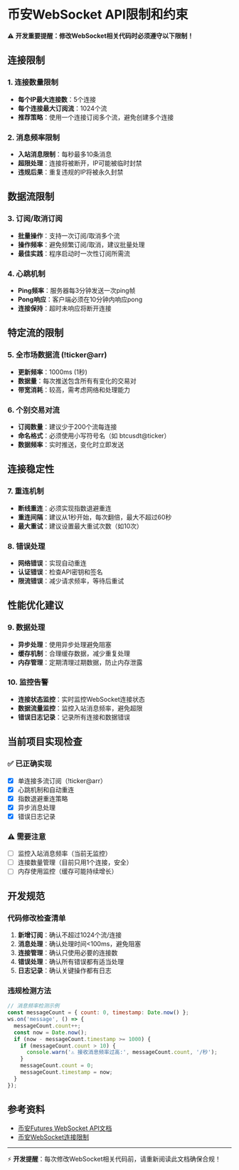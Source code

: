 # 币安WebSocket API限制和约束

⚠️ **开发重要提醒：修改WebSocket相关代码时必须遵守以下限制！**

## 连接限制

### 1. 连接数量限制
- **每个IP最大连接数**：5个连接
- **每个连接最大订阅流**：1024个流
- **推荐策略**：使用一个连接订阅多个流，避免创建多个连接

### 2. 消息频率限制
- **入站消息限制**：每秒最多10条消息
- **超限处理**：连接将被断开，IP可能被临时封禁
- **违规后果**：重复违规的IP将被永久封禁

## 数据流限制

### 3. 订阅/取消订阅
- **批量操作**：支持一次订阅/取消多个流
- **操作频率**：避免频繁订阅/取消，建议批量处理
- **最佳实践**：程序启动时一次性订阅所需流

### 4. 心跳机制
- **Ping频率**：服务器每3分钟发送一次ping帧
- **Pong响应**：客户端必须在10分钟内响应pong
- **连接保持**：超时未响应将断开连接

## 特定流的限制

### 5. 全市场数据流 (!ticker@arr)
- **更新频率**：1000ms (1秒)
- **数据量**：每次推送包含所有有变化的交易对
- **带宽消耗**：较高，需考虑网络和处理能力

### 6. 个别交易对流
- **订阅数量**：建议少于200个流每连接
- **命名格式**：必须使用小写符号名（如 btcusdt@ticker）
- **数据频率**：实时推送，变化时立即发送

## 连接稳定性

### 7. 重连机制
- **断线重连**：必须实现指数退避重连
- **重连间隔**：建议从1秒开始，每次翻倍，最大不超过60秒
- **最大重试**：建议设置最大重试次数（如10次）

### 8. 错误处理
- **网络错误**：实现自动重连
- **认证错误**：检查API密钥和签名
- **限流错误**：减少请求频率，等待后重试

## 性能优化建议

### 9. 数据处理
- **异步处理**：使用异步处理避免阻塞
- **缓存机制**：合理缓存数据，减少重复处理
- **内存管理**：定期清理过期数据，防止内存泄露

### 10. 监控告警
- **连接状态监控**：实时监控WebSocket连接状态
- **数据流量监控**：监控入站消息频率，避免超限
- **错误日志记录**：记录所有连接和数据错误

## 当前项目实现检查

### ✅ 已正确实现
- [x] 单连接多流订阅（!ticker@arr）
- [x] 心跳机制和自动重连
- [x] 指数退避重连策略
- [x] 异步消息处理
- [x] 错误日志记录

### ⚠️ 需要注意
- [ ] 监控入站消息频率（当前无监控）
- [ ] 连接数量管理（目前只用1个连接，安全）
- [ ] 内存使用监控（缓存可能持续增长）

## 开发规范

### 代码修改检查清单
1. **新增订阅**：确认不超过1024个流/连接
2. **消息处理**：确认处理时间<100ms，避免阻塞
3. **连接管理**：确认只使用必要的连接数
4. **错误处理**：确认所有错误都有适当处理
5. **日志记录**：确认关键操作都有日志

### 违规检测方法
```javascript
// 消息频率检测示例
const messageCount = { count: 0, timestamp: Date.now() };
ws.on('message', () => {
  messageCount.count++;
  const now = Date.now();
  if (now - messageCount.timestamp >= 1000) {
    if (messageCount.count > 10) {
      console.warn('⚠️ 接收消息频率过高:', messageCount.count, '/秒');
    }
    messageCount.count = 0;
    messageCount.timestamp = now;
  }
});
```

## 参考资料

- [币安Futures WebSocket API文档](https://developers.binance.com/docs/derivatives/usds-margined-futures/websocket-market-streams)
- [币安WebSocket连接限制](https://developers.binance.com/docs/derivatives/usds-margined-futures/websocket-api-general-info)

---

⚡ **开发提醒**：每次修改WebSocket相关代码前，请重新阅读此文档确保合规！